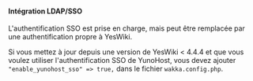#### Intégration LDAP/SSO

L'authentification SSO est prise en charge, mais peut être remplacée par une authentification propre à YesWiki.

Si vous mettez à jour depuis une version de YesWiki < 4.4.4 et que vous voulez utiliser l'authentification SSO de YunoHost, vous devez ajouter `"enable_yunohost_sso" => true,` dans le fichier `wakka.config.php`.